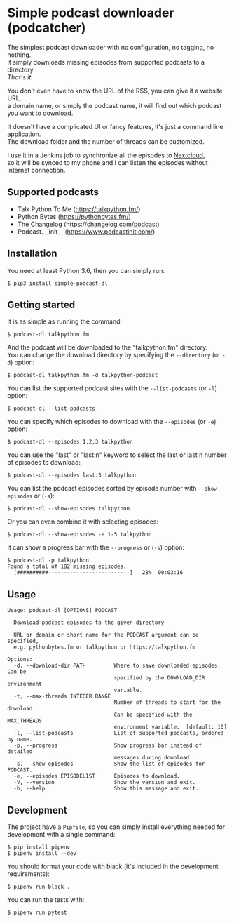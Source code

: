 # Simple podcast downloader (podcatcher)

The simplest podcast downloader with no configuration, no tagging, no nothing.  
It simply downloads missing episodes from supported podcasts to a directory.  
*That's it.*

You don't even have to know the URL of the RSS, you can give it a website URL,  
a domain name, or simply the podcast name, it will find out which podcast you want to download.  

It doesn't have a complicated UI or fancy features, it's just a command line application.  
The download folder and the number of threads can be customized.

I use it in a Jenkins job to synchronize all the episodes to [Nextcloud](https://nextcloud.com/),  
so it will be synced to my phone and I can listen the episodes without internet connection.


## Supported podcasts

- Talk Python To Me (https://talkpython.fm/)
- Python Bytes (https://pythonbytes.fm/)
- The Changelog (https://changelog.com/podcast)
- Podcast.\_\_init__ (https://www.podcastinit.com/)


## Installation

You need at least Python 3.6, then you can simply run:
```
$ pip3 install simple-podcast-dl
```


## Getting started

It is as simple as running the command:
```
$ podcast-dl talkpython.fm
```

And the podcast will be downloaded to the "talkpython.fm" directory.  
You can change the download directory by specifying the `--directory`
(or `-d`) option:
```
$ podcast-dl talkpython.fm -d talkpython-podcast
```

You can list the supported podcast sites with the `--list-podcasts`
(or `-l`) option:
```
$ podcast-dl --list-podcasts
```

You can specify which episodes to download with the `--episodes`
(or `-e`) option:
```
$ podcast-dl --episodes 1,2,3 talkpython
```

You can use the "last" or "last:n" keyword to select the last or last n number
of episodes to download:
```
$ podcast-dl --episodes last:3 talkpython
```

You can list the podcast episodes sorted by episode number with
`--show-episodes` or (`-s`):
```
$ podcast-dl --show-episodes talkpython
```

Or you can even combine it with selecting episodes:
```
$ podcast-dl --show-episodes -e 1-5 talkpython
```

It can show a progress bar with the `--progress` or (`-s`) option:
```
$ podcast-dl -p talkpython
Found a total of 182 missing episodes.
  [##########--------------------------]   28%  00:03:16
```

## Usage

```plain
Usage: podcast-dl [OPTIONS] PODCAST

  Download podcast episodes to the given directory

  URL or domain or short name for the PODCAST argument can be specified,
  e.g. pythonbytes.fm or talkpython or https://talkpython.fm

Options:
  -d, --download-dir PATH         Where to save downloaded episodes. Can be
                                  specified by the DOWNLOAD_DIR environment
                                  variable.
  -t, --max-threads INTEGER RANGE
                                  Number of threads to start for the download.
                                  Can be specified with the MAX_THREADS
                                  environment variable.  [default: 10]
  -l, --list-podcasts             List of supported podcasts, ordered by name.
  -p, --progress                  Show progress bar instead of detailed
                                  messages during download.
  -s, --show-episodes             Show the list of episodes for PODCAST.
  -e, --episodes EPISODELIST      Episodes to download.
  -V, --version                   Show the version and exit.
  -h, --help                      Show this message and exit.
```


## Development

The project have a `Pipfile`, so you can simply install everything needed for development with a single command:

```
$ pip install pipenv
$ pipenv install --dev
```

You should format your code with black (it's included in the development requirements):

```
$ pipenv run black .
```

You can run the tests with:
```
$ pipenv run pytest
```
